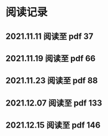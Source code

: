 # 阅读记录

## 2021.11.11 阅读至 pdf 37

## 2021.11.19 阅读至 pdf 66

## 2021.11.23 阅读至 pdf 88

## 2021.12.07 阅读至 pdf 133

## 2021.12.15 阅读至 pdf 146
